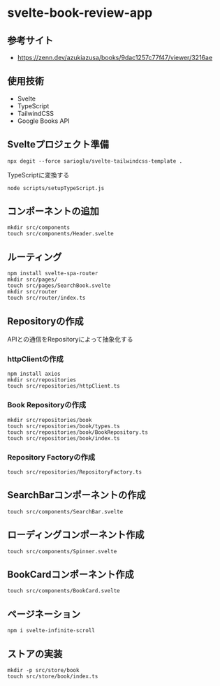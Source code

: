 # svelte-book-review-app

## 参考サイト

- https://zenn.dev/azukiazusa/books/9dac1257c77f47/viewer/3216ae

## 使用技術

- Svelte
- TypeScript
- TailwindCSS
- Google Books API

## Svelteプロジェクト準備

```shell
npx degit --force sarioglu/svelte-tailwindcss-template .
```

TypeScriptに変換する

```shell
node scripts/setupTypeScript.js
```

## コンポーネントの追加

```shell
mkdir src/components
touch src/components/Header.svelte
```

## ルーティング

```shell
npm install svelte-spa-router
mkdir src/pages/
touch src/pages/SearchBook.svelte
mkdir src/router
touch src/router/index.ts
```

## Repositoryの作成

APIとの通信をRepositoryによって抽象化する  

### httpClientの作成

```shell
npm install axios
mkdir src/repositories
touch src/repositories/httpClient.ts
```

### Book Repositoryの作成

```shell
mkdir src/repositories/book
touch src/repositories/book/types.ts
touch src/repositories/book/BookRepository.ts
touch src/repositories/book/index.ts
```

### Repository Factoryの作成

```shell
touch src/repositories/RepositoryFactory.ts
```

## SearchBarコンポーネントの作成

```shell
touch src/components/SearchBar.svelte
```

## ローディングコンポーネント作成

```shell
touch src/components/Spinner.svelte
```

## BookCardコンポーネント作成

```shell
touch src/components/BookCard.svelte
```

## ページネーション

```shell
npm i svelte-infinite-scroll
```

## ストアの実装

```shell
mkdir -p src/store/book
touch src/store/book/index.ts
```
